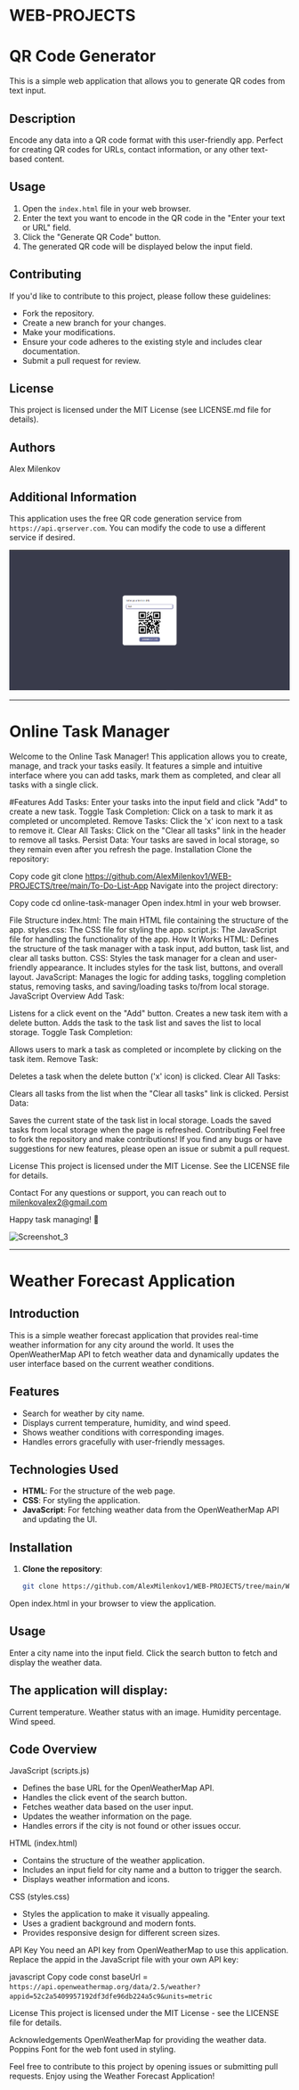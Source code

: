 # WEB-PROJECTS 

# QR Code Generator

This is a simple web application that allows you to generate QR codes from text input.

## Description

Encode any data into a QR code format with this user-friendly app. Perfect for creating QR codes for URLs, contact information, or any other text-based content.

## Usage

1. Open the `index.html` file in your web browser.
2. Enter the text you want to encode in the QR code in the "Enter your text or URL" field.
3. Click the "Generate QR Code" button.
4. The generated QR code will be displayed below the input field.

## Contributing

If you'd like to contribute to this project, please follow these guidelines:

* Fork the repository.
* Create a new branch for your changes.
* Make your modifications.
* Ensure your code adheres to the existing style and includes clear documentation.
* Submit a pull request for review.

## License

This project is licensed under the MIT License (see LICENSE.md file for details).

## Authors

Alex Milenkov

## Additional Information

This application uses the free QR code generation service from `https://api.qrserver.com`. You can modify the code to use a different service if desired.

![Image description](https://github.com/AlexMilenkov1/WEB-PROJECTS/blob/main/Screenshot_2.png)

-------------------------------------------------------------------------------------------------------------------------------------------------------------------------------------------------------------

# Online Task Manager

Welcome to the Online Task Manager! This application allows you to create, manage, and track your tasks easily. It features a simple and intuitive interface where you can add tasks, mark them as completed, and clear all tasks with a single click.

#Features
Add Tasks: Enter your tasks into the input field and click "Add" to create a new task.
Toggle Task Completion: Click on a task to mark it as completed or uncompleted.
Remove Tasks: Click the 'x' icon next to a task to remove it.
Clear All Tasks: Click on the "Clear all tasks" link in the header to remove all tasks.
Persist Data: Your tasks are saved in local storage, so they remain even after you refresh the page.
Installation
Clone the repository:

Copy code
git clone https://github.com/AlexMilenkov1/WEB-PROJECTS/tree/main/To-Do-List-App
Navigate into the project directory:

Copy code
cd online-task-manager
Open index.html in your web browser.

File Structure
index.html: The main HTML file containing the structure of the app.
styles.css: The CSS file for styling the app.
script.js: The JavaScript file for handling the functionality of the app.
How It Works
HTML: Defines the structure of the task manager with a task input, add button, task list, and clear all tasks button.
CSS: Styles the task manager for a clean and user-friendly appearance. It includes styles for the task list, buttons, and overall layout.
JavaScript: Manages the logic for adding tasks, toggling completion status, removing tasks, and saving/loading tasks to/from local storage.
JavaScript Overview
Add Task:

Listens for a click event on the "Add" button.
Creates a new task item with a delete button.
Adds the task to the task list and saves the list to local storage.
Toggle Task Completion:

Allows users to mark a task as completed or incomplete by clicking on the task item.
Remove Task:

Deletes a task when the delete button ('x' icon) is clicked.
Clear All Tasks:

Clears all tasks from the list when the "Clear all tasks" link is clicked.
Persist Data:

Saves the current state of the task list in local storage.
Loads the saved tasks from local storage when the page is refreshed.
Contributing
Feel free to fork the repository and make contributions! If you find any bugs or have suggestions for new features, please open an issue or submit a pull request.

License
This project is licensed under the MIT License. See the LICENSE file for details.

Contact
For any questions or support, you can reach out to milenkovalex2@gmail.com

Happy task managing! 🎉

![Screenshot_3](https://github.com/user-attachments/assets/aec200c4-4b22-4bf1-a7ce-51ca699e4215)

----------------------------------------------------------------------------------------------------------------------------------------------------------------------------------------------------------

# Weather Forecast Application

## Introduction

This is a simple weather forecast application that provides real-time weather information for any city around the world. It uses the OpenWeatherMap API to fetch weather data and dynamically updates the user interface based on the current weather conditions.

## Features

- Search for weather by city name.
- Displays current temperature, humidity, and wind speed.
- Shows weather conditions with corresponding images.
- Handles errors gracefully with user-friendly messages.

## Technologies Used

- **HTML**: For the structure of the web page.
- **CSS**: For styling the application.
- **JavaScript**: For fetching weather data from the OpenWeatherMap API and updating the UI.

## Installation

1. **Clone the repository**:
   ```bash
   git clone https://github.com/AlexMilenkov1/WEB-PROJECTS/tree/main/Weather-App

Open index.html in your browser to view the application.

## Usage

Enter a city name into the input field.
Click the search button to fetch and display the weather data.
   
## The application will display:

Current temperature.
Weather status with an image.
Humidity percentage.
Wind speed.
   
## Code Overview

JavaScript (scripts.js)
- Defines the base URL for the OpenWeatherMap API.
- Handles the click event of the search button.
- Fetches weather data based on the user input.
- Updates the weather information on the page.
- Handles errors if the city is not found or other issues occur.
      
HTML (index.html)
- Contains the structure of the weather application.
- Includes an input field for city name and a button to trigger the search.
- Displays weather information and icons.
      
CSS (styles.css)
- Styles the application to make it visually appealing.
- Uses a gradient background and modern fonts.
- Provides responsive design for different screen sizes.
      
API Key
You need an API key from OpenWeatherMap to use this application. Replace the appid in the JavaScript file with your own API key:

javascript
Copy code
   const baseUrl = `https://api.openweathermap.org/data/2.5/weather?appid=52c2a5409957192df3dfe96db224a5c9&units=metric`
   
License
This project is licensed under the MIT License - see the LICENSE file for details.

Acknowledgements
OpenWeatherMap for providing the weather data.
Poppins Font for the web font used in styling.


Feel free to contribute to this project by opening issues or submitting pull requests. Enjoy using the Weather Forecast Application!

